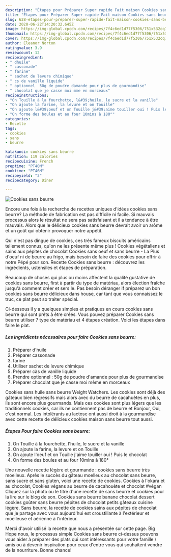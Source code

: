 ```yaml
---
description: "Étapes pour Préparer Super rapide Fait maison Cookies sans beurre"
title: "Étapes pour Préparer Super rapide Fait maison Cookies sans beurre"
slug: 628-etapes-pour-preparer-super-rapide-fait-maison-cookies-sans-beurre
date: 2020-06-22T14:20:32.645Z
image: https://img-global.cpcdn.com/recipes/7f4c6ed1d77f5306/751x532cq70/cookies-sans-beurre-photo-principale-de-la-recette.jpg
thumbnail: https://img-global.cpcdn.com/recipes/7f4c6ed1d77f5306/751x532cq70/cookies-sans-beurre-photo-principale-de-la-recette.jpg
cover: https://img-global.cpcdn.com/recipes/7f4c6ed1d77f5306/751x532cq70/cookies-sans-beurre-photo-principale-de-la-recette.jpg
author: Eleanor Norton
ratingvalue: 3.9
reviewcount: 12
recipeingredient:
- " dhuile"
- " cassonade"
- " farine"
- " sachet de levure chimique"
- " cs de vanille liquide"
- " optionnel  50g de poudre damande pour plus de gourmandise"
- " chocolat que je casse moi mme en morceaux"
recipeinstructions:
- "On Touille à la fourchette, l&#39;huile, le sucre et la vanille"
- "On ajoute la farine, la levure et on Touille"
- "On ajoute l&#39;oeuf et on Touille j&#39;aime touiller oui ! Puis le chocolat"
- "On forme des boules et au four 10mins à 180°"
categories:
- Recette
tags:
- cookies
- sans
- beurre

katakunci: cookies sans beurre 
nutrition: 119 calories
recipecuisine: French
preptime: "PT40M"
cooktime: "PT46M"
recipeyield: "3"
recipecategory: Dîner

---
```



![Cookies sans beurre](https://img-global.cpcdn.com/recipes/7f4c6ed1d77f5306/751x532cq70/cookies-sans-beurre-photo-principale-de-la-recette.jpg)

Encore une fois à la recherche de recettes uniques d'idées cookies sans beurre? La méthode de fabrication est pas difficile ni facile. Si mauvais processus alors le résultat ne sera pas satisfaisant et il a tendance à être mauvais. Alors que le délicieux cookies sans beurre devrait avoir un arôme et un goût qui obtenir provoquer notre appétit.

Qui n&#39;est pas dingue de cookies, ces très fameux biscuits américains tellement connus, qu&#39;on ne les présente même plus ! Cookies végétaliens et sains aux pépites de chocolat Cookies sans oeuf et sans beurre - La Plus d&#39;oeuf ni de beurre au frigo, mais besoin de faire des cookies pour offrir à notre Pépé pour son. Recette Cookies sans beurre : découvrez les ingrédients, ustensiles et étapes de préparation.

Beaucoup de choses qui plus ou moins affectent la qualité gustative de cookies sans beurre, first à partir du type de matériau, alors élection fraîche jusqu'à comment créer et sers le. Pas besoin déranger if préparez un bon cookies sans beurre délicieux dans house, car tant que vous connaissez le truc, ce plat peut so traiter spécial.


Ci-dessous il y a quelques simples et pratiques en cours cookies sans beurre qui sont prêts à être créés. Vous pouvez préparer Cookies sans beurre utiliser 7 type de matériau et 4 étapes création. Voici les étapes dans faire le plat.

<!--inarticleads1-->

##### Les ingrédients nécessaires pour faire Cookies sans beurre:

1. Préparer  d&#39;huile
1. Préparer  cassonade
1.   farine
1. Utiliser  sachet de levure chimique
1. Préparer  càs de vanille liquide
1. Prendre  optionnel : 50g de poudre d&#39;amande pour plus de gourmandise
1. Préparer  chocolat que je casse moi même en morceaux


Cookies sans huile sans beurre Weight Watchers. Les cookies sont déjà des gâteaux bien régressifs mais alors avec du beurre de cacahuètes en plus, ils sont encore plus gourmands. Mais ces cookies sont plus légers que les traditionnels cookies, car ils ne contiennent pas de beurre et Bonjour, Oui, c&#39;est normal. Les intolérants au lactose ont aussi droit à la gourmandise avec cette recette de délicieux cookies maison sans beurre tout aussi. 

<!--inarticleads2-->

##### Étapes Pour faire Cookies sans beurre:

1. On Touille à la fourchette, l&#39;huile, le sucre et la vanille
1. On ajoute la farine, la levure et on Touille
1. On ajoute l&#39;oeuf et on Touille j&#39;aime touiller oui ! Puis le chocolat
1. On forme des boules et au four 10mins à 180°


Une nouvelle recette légère et gourmande : cookies sans beurre très moelleux. Après le succès du gâteau moelleux au chocolat sans beurre, sans sucre et sans gluten, voici une recette de cookies. Cookies à l&#39;okara et au chocolat, Cookies végans au beurre de cacahouète et chocolat #végan Cliquez sur la photo ou le titre d&#39;une recette de sans beurre et cookies pour la lire sur le blog de son. Cookies sans beurre banane chocolat dessert cookies goûter sans beurre pépites de chocolat petits gâteaux cuisine légère. Sans beurre, la recette de cookies sains aux pépites de chocolat que je partage avec vous aujourd&#39;hui est croustillante à l&#39;extérieur et moelleuse et aérienne à l&#39;intérieur. 


Merci d'avoir utilisé la recette que nous a présentée sur cette page. Big Hope nous, le processus simple Cookies sans beurre ci-dessus pouvons vous aider à préparer des plats qui sont intéressants pour votre famille / amis ou à devenir inspiration pour ceux d'entre vous qui souhaitent vendre de la nourriture. Bonne chance!
